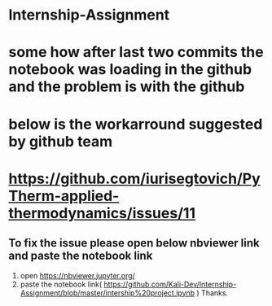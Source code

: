 # Internship-Assignment
# some how after last two commits the notebook was loading in the github and the problem is with the github
# below is the workarround suggested by github team
# https://github.com/iurisegtovich/PyTherm-applied-thermodynamics/issues/11
## To fix the issue please open below nbviewer link and paste the notebook link
1. open https://nbviewer.jupyter.org/
2. paste the notebook link( https://github.com/Kali-Dev/Internship-Assignment/blob/master/intership%20project.ipynb  )
Thanks.
